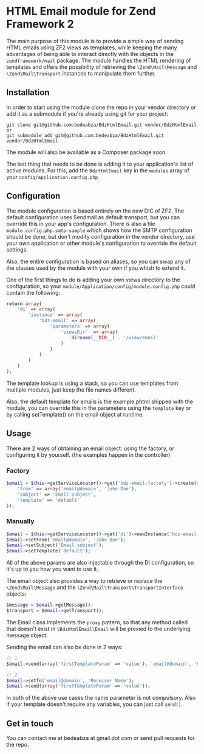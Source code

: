 # HTML Email module for Zend Framework 2

The main purpose of this module is to provide a simple way of sending HTML emails using ZF2 views as templates, while keeping the many advantages of being able to interact directly with the objects in the `zendframework/mail` package.
The module handles the HTML rendering of templates and offers the possibility of retrieving the `\Zend\Mail\Message` and `\Zend\Mail\Transport` instances to manipulate them further.

## Installation

In order to start using the module clone the repo in your vendor directory or add it as a submodule if you're already using git for your project:

    git clone git@github.com:bedeabza/BdzHtmlEmail.git vendor/BdzHtmlEmail
    or
    git submodule add git@github.com:bedeabza/BdzHtmlEmail.git vendor/BdzHtmlEmail

The module will also be available as a Composer package soon.

The last thing that needs to be done is adding it to your application's list of active modules. For this, add the `BdzHtmlEmail` key in the `modules` array of your `config/application.config.php`

## Configuration

The module configuration is based entirely on the new DIC of ZF2. The default configuration uses Sendmail as default transport, but you can override this in your app's configuration. There is also a file `module.config.php.smtp-sample` which shows how the SMTP configuration should be done, but don't modify configuration in the vendor directory, use your own application or other module's configuration to override the default settings.

Also, the entire configuration is based on aliases, so you can swap any of the classes used by the module with your own if you whish to extend it.

One of the first things to do is adding your own views directory to the configuration, so your `module/Application/config/module.config.php` could contain the following:

```php
return array(
    'di' => array(
        'instance' => array(
            'bdz-email' => array(
                'parameters' => array(
                    'viewsDir'  => array(
                        dirname(__DIR__) . '/view/email'
                    )
                )
            )
        )
    )
);
```

The template lookup is using a stack, so you can use templates from multiple modules, just keep the file names different.

Also, the default template for emails is the example.phtml shipped with the module, you can override this in the parameters using the `template` key or by calling setTemplate() on the email object at runtime.

## Usage

There are 2 ways of obtaining an email object: using the factory, or configuring it by yourself. (the examples happen in the controller)

### Factory

```php
$email = $this->getServiceLocator()->get('bdz-email-factory')->create(array(
    'from' => array('email@domain', 'John Doe'),
    'subject' => 'Email subject',
    'template' => 'default'
));
```

### Manually

```php
$email = $this->getServiceLocator()->get('di')->newInstance('bdz-email');
$email->setFrom('email@domain', 'John Doe');
$email->setSubject('Email subject');
$email->setTemplate('default');
```

All of the above params are also injectable through the DI configuration, so it's up to you how you want to use it.

The email object also provides a way to retrieve or replace the `\Zend\Mail\Message` and the `\Zend\Mail\Transport\TransportInterface` objects:

```php
$message = $email->getMessage();
$transport = $email->getTransport();
```

The Email class implements the `proxy` pattern, so that any method called that doesn't exist in `\BdzHtmlEmail\Email` will be proxied to the underlying message object.

Sending the email can also be done in 2 ways:

```php
// 1
$email->send(array('firstTemplateParam' => 'value'), 'email@domain', 'Receiver Name');

// 2
$email->setTo('email@domain', 'Receiver Name');
$email->send(array('firstTemplateParam' => 'value'));
```

In both of the above use cases the name parameter is not compulsory. Also if your template doesn't require any variables, you can just call `send()`.

## Get in touch

You can contact me at bedeabza at gmail dot com or send pull requests for the repo.